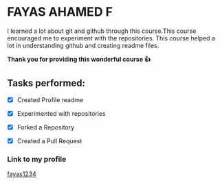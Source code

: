 # FAYAS AHAMED F

I learned a lot about git and github through this course.This course encouraged me to experiment with the repositories.
This course helped a lot in understanding github and creating readme files.

**Thank you for providing this wonderful course :+1:**

## Tasks performed:
- [x] Created Profile readme
- [x] Experimented with repositories
- [x] Forked a Repository
- [x] Created a Pull Request



### Link to my profile

[fayas1234](http://github.com/fayas1234)

